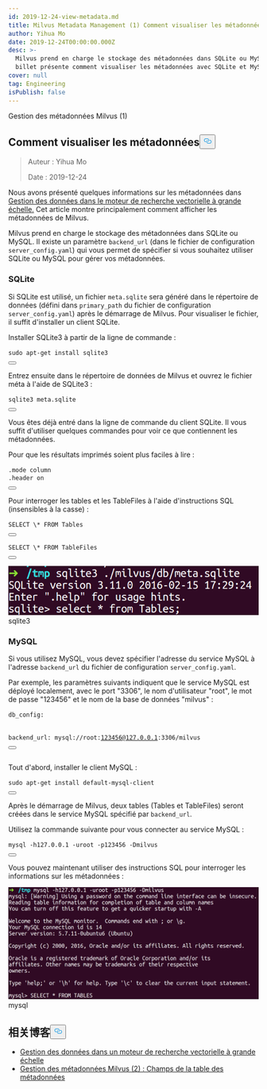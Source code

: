 ```yaml
---
id: 2019-12-24-view-metadata.md
title: Milvus Metadata Management (1) Comment visualiser les métadonnées ?
author: Yihua Mo
date: 2019-12-24T00:00:00.000Z
desc: >-
  Milvus prend en charge le stockage des métadonnées dans SQLite ou MySQL. Ce
  billet présente comment visualiser les métadonnées avec SQLite et MySQL.
cover: null
tag: Engineering
isPublish: false
---
```

<custom-h1>Gestion des métadonnées Milvus (1)</custom-h1><h2 id="How-to-View-Metadata" class="common-anchor-header">Comment visualiser les métadonnées<button data-href="#How-to-View-Metadata" class="anchor-icon" translate="no">
      <svg translate="no"
        aria-hidden="true"
        focusable="false"
        height="20"
        version="1.1"
        viewBox="0 0 16 16"
        width="16"
      >
        <path
          fill="#0092E4"
          fill-rule="evenodd"
          d="M4 9h1v1H4c-1.5 0-3-1.69-3-3.5S2.55 3 4 3h4c1.45 0 3 1.69 3 3.5 0 1.41-.91 2.72-2 3.25V8.59c.58-.45 1-1.27 1-2.09C10 5.22 8.98 4 8 4H4c-.98 0-2 1.22-2 2.5S3 9 4 9zm9-3h-1v1h1c1 0 2 1.22 2 2.5S13.98 12 13 12H9c-.98 0-2-1.22-2-2.5 0-.83.42-1.64 1-2.09V6.25c-1.09.53-2 1.84-2 3.25C6 11.31 7.55 13 9 13h4c1.45 0 3-1.69 3-3.5S14.5 6 13 6z"
        ></path>
      </svg>
    </button></h2><blockquote>
<p>Auteur : Yihua Mo</p>
<p>Date : 2019-12-24</p>
</blockquote>
<p>Nous avons présenté quelques informations sur les métadonnées dans <a href="https://medium.com/@milvusio/managing-data-in-massive-scale-vector-search-engine-db2e8941ce2f">Gestion des données dans le moteur de recherche vectorielle à grande échelle.</a> Cet article montre principalement comment afficher les métadonnées de Milvus.</p>
<p>Milvus prend en charge le stockage des métadonnées dans SQLite ou MySQL. Il existe un paramètre <code translate="no">backend_url</code> (dans le fichier de configuration <code translate="no">server_config.yaml</code>) qui vous permet de spécifier si vous souhaitez utiliser SQLite ou MySQL pour gérer vos métadonnées.</p>
<h3 id="SQLite" class="common-anchor-header">SQLite</h3><p>Si SQLite est utilisé, un fichier <code translate="no">meta.sqlite</code> sera généré dans le répertoire de données (défini dans <code translate="no">primary_path</code> du fichier de configuration <code translate="no">server_config.yaml</code>) après le démarrage de Milvus. Pour visualiser le fichier, il suffit d'installer un client SQLite.</p>
<p>Installer SQLite3 à partir de la ligne de commande :</p>
<pre><code translate="no" class="language-shell"><span class="hljs-built_in">sudo</span> apt-get install sqlite3
<button class="copy-code-btn"></button></code></pre>
<p>Entrez ensuite dans le répertoire de données de Milvus et ouvrez le fichier méta à l'aide de SQLite3 :</p>
<pre><code translate="no" class="language-shell">sqlite3 meta.sqlite
<button class="copy-code-btn"></button></code></pre>
<p>Vous êtes déjà entré dans la ligne de commande du client SQLite. Il vous suffit d'utiliser quelques commandes pour voir ce que contiennent les métadonnées.</p>
<p>Pour que les résultats imprimés soient plus faciles à lire :</p>
<pre><code translate="no" class="language-sql">.mode column
.header <span class="hljs-keyword">on</span>
<button class="copy-code-btn"></button></code></pre>
<p>Pour interroger les tables et les TableFiles à l'aide d'instructions SQL (insensibles à la casse) :</p>
<pre><code translate="no" class="language-sql">SELECT \* FROM Tables
<button class="copy-code-btn"></button></code></pre>
<pre><code translate="no" class="language-sql">SELECT \* FROM TableFiles
<button class="copy-code-btn"></button></code></pre>
<p>
  
   <span class="img-wrapper"> <img translate="no" src="https://raw.githubusercontent.com/milvus-io/community/master/blog/assets/metadata/sqlite3.png" alt="sqlite3" class="doc-image" id="sqlite3" />
   </span> <span class="img-wrapper"> <span>sqlite3</span> </span></p>
<h3 id="MySQL" class="common-anchor-header">MySQL</h3><p>Si vous utilisez MySQL, vous devez spécifier l'adresse du service MySQL à l'adresse <code translate="no">backend_url</code> du fichier de configuration <code translate="no">server_config.yaml</code>.</p>
<p>Par exemple, les paramètres suivants indiquent que le service MySQL est déployé localement, avec le port "3306", le nom d'utilisateur "root", le mot de passe "123456" et le nom de la base de données "milvus" :</p>
<pre><code translate="no">db_config:

   backend_url: mysql://root:123456@127.0.0.1:3306/milvus
<button class="copy-code-btn"></button></code></pre>
<p>Tout d'abord, installer le client MySQL :</p>
<pre><code translate="no" class="language-shell">sudo apt-<span class="hljs-keyword">get</span> install <span class="hljs-literal">default</span>-mysql-client
<button class="copy-code-btn"></button></code></pre>
<p>Après le démarrage de Milvus, deux tables (Tables et TableFiles) seront créées dans le service MySQL spécifié par <code translate="no">backend_url</code>.</p>
<p>Utilisez la commande suivante pour vous connecter au service MySQL :</p>
<pre><code translate="no" class="language-shell">mysql -h127.0.0.1 -uroot -p123456 -Dmilvus
<button class="copy-code-btn"></button></code></pre>
<p>Vous pouvez maintenant utiliser des instructions SQL pour interroger les informations sur les métadonnées :</p>
<p>
  
   <span class="img-wrapper"> <img translate="no" src="https://raw.githubusercontent.com/milvus-io/community/master/blog/assets/metadata/mysql.png" alt="mysql" class="doc-image" id="mysql" />
   </span> <span class="img-wrapper"> <span>mysql</span> </span></p>
<h2 id="相关博客" class="common-anchor-header">相关博客<button data-href="#相关博客" class="anchor-icon" translate="no">
      <svg translate="no"
        aria-hidden="true"
        focusable="false"
        height="20"
        version="1.1"
        viewBox="0 0 16 16"
        width="16"
      >
        <path
          fill="#0092E4"
          fill-rule="evenodd"
          d="M4 9h1v1H4c-1.5 0-3-1.69-3-3.5S2.55 3 4 3h4c1.45 0 3 1.69 3 3.5 0 1.41-.91 2.72-2 3.25V8.59c.58-.45 1-1.27 1-2.09C10 5.22 8.98 4 8 4H4c-.98 0-2 1.22-2 2.5S3 9 4 9zm9-3h-1v1h1c1 0 2 1.22 2 2.5S13.98 12 13 12H9c-.98 0-2-1.22-2-2.5 0-.83.42-1.64 1-2.09V6.25c-1.09.53-2 1.84-2 3.25C6 11.31 7.55 13 9 13h4c1.45 0 3-1.69 3-3.5S14.5 6 13 6z"
        ></path>
      </svg>
    </button></h2><ul>
<li><a href="https://medium.com/@milvusio/managing-data-in-massive-scale-vector-search-engine-db2e8941ce2f">Gestion des données dans un moteur de recherche vectorielle à grande échelle</a></li>
<li><a href="https://medium.com/@milvusio/milvus-metadata-management-2-fields-in-the-metadata-table-3bf0d296ca6d">Gestion des métadonnées Milvus (2) : Champs de la table des métadonnées</a></li>
</ul>

